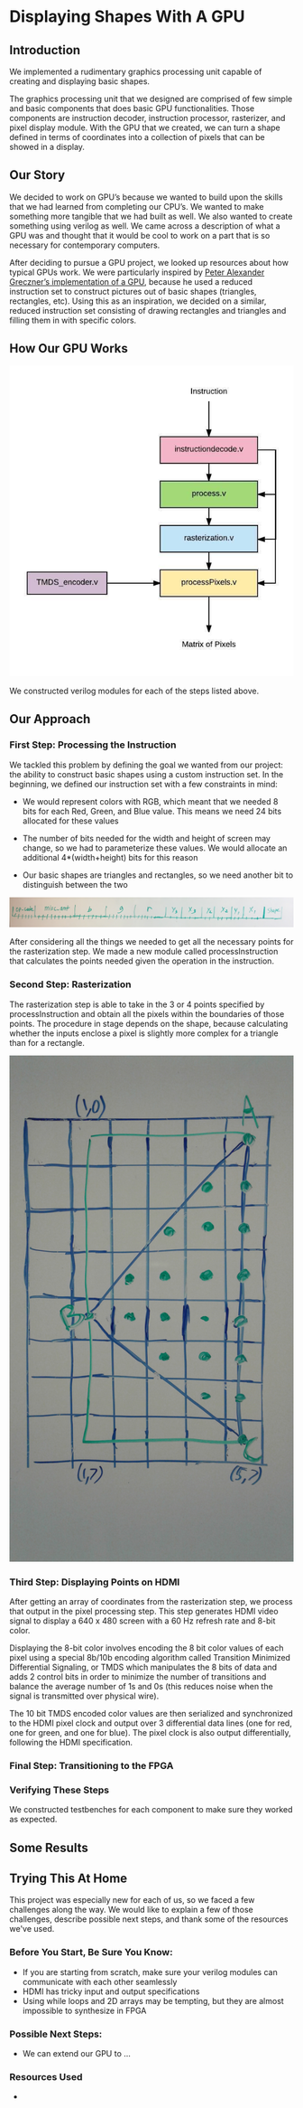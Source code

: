 # Displaying Shapes With A GPU

## Introduction

We implemented a rudimentary graphics processing unit capable of creating and displaying basic shapes.

The graphics processing unit that we designed are comprised of few simple and basic components that does basic GPU functionalities. Those components are instruction decoder, instruction processor, rasterizer, and pixel display module. With the GPU that we created, we can turn a shape defined in terms of coordinates into a collection of pixels that can be showed in a display.

## Our Story
We decided to work on GPU’s because we wanted to build upon the skills that we had learned from completing our CPU’s. We wanted to make something more tangible that we had built as well. We also wanted to create something using verilog as well. We came across a description of what a GPU was and thought that it would be cool to work on a part that is so necessary for contemporary computers.

After deciding to pursue a GPU project, we looked up resources about how typical GPUs work. We were particularly inspired by [Peter Alexander Greczner’s implementation of a GPU](https://people.ece.cornell.edu/land/courses/eceprojectsland/STUDENTPROJ/2009to2010/pag42/Greczner_Meng_Final.pdf), because he used a reduced instruction set to construct pictures out of basic shapes (triangles, rectangles, etc). Using this as an inspiration, we decided on a similar, reduced instruction set consisting of drawing rectangles and triangles and filling them in with specific colors.

## How Our GPU Works

![Flow Chart](diagram.jpg)

We constructed verilog modules for each of the steps listed above. 


## Our Approach
### First Step: Processing the Instruction
We tackled this problem by defining the goal we wanted from our project: the ability to construct basic shapes using a custom instruction set. In the beginning, we defined our instruction set with a few constraints in mind:

* We would represent colors with RGB, which meant that we needed 8 bits for each Red, Green, and Blue value. This means we need 24 bits allocated for these values

* The number of bits needed for the width and height of screen may change, so we had to parameterize these values. We would allocate an additional 4*(width+height) bits for this reason 

* Our basic shapes are triangles and rectangles, so we need another bit to distinguish between the two

![Instruction Set](ISA.jpg)

After considering all the things we needed to get all the necessary points for the rasterization step. We made a new module called processInstruction that calculates the points needed given the operation in the instruction. 


### Second Step: Rasterization
The rasterization step is able to take in the 3 or 4 points specified by processInstruction and obtain all the pixels within the boundaries of those points. The procedure in stage depends on the shape, because calculating whether the inputs enclose a pixel is slightly more complex for a triangle than for a rectangle. 

![Rasterization Example](rasterization.jpg)

### Third Step: Displaying Points on HDMI
After getting an array of coordinates from the rasterization step, we process that output in the pixel processing step. This step generates HDMI video signal to display a 640 x 480 screen with a 60 Hz refresh rate and 8-bit color. 

Displaying the 8-bit color involves encoding the 8 bit color values of each pixel using a special 8b/10b encoding algorithm called Transition Minimized Differential Signaling, or TMDS which manipulates the 8 bits of data and adds 2 control bits in order to minimize the number of transitions and balance the average number of 1s and 0s (this reduces noise when the signal is transmitted over physical wire). 

The 10 bit TMDS encoded color values are then serialized and synchronized to the HDMI pixel clock and output over 3 differential data lines (one for red, one for green, and one for blue). The pixel clock is also output differentially, following the HDMI specification.

### Final Step: Transitioning to the FPGA


### Verifying These Steps
We constructed testbenches for each component to make sure they worked as expected. 


## Some Results








## Trying This At Home
This project was especially new for each of us, so we faced a few challenges along the way. We would like to explain a few of those challenges, describe possible next steps, and thank some of the resources we've used.

### Before You Start, Be Sure You Know:
* If you are starting from scratch, make sure your verilog modules can communicate with each other seamlessly
* HDMI has tricky input and output specifications
* Using while loops and 2D arrays may be tempting, but they are almost impossible to synthesize in FPGA

### Possible Next Steps:
* We can extend our GPU to ...

### Resources Used
* 
